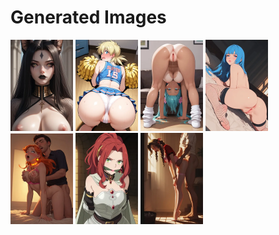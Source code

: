 # Generated Images



<img src="2025_10_16_01_thumb.webp" width="100"/> <img src="2025_10_16_02_thumb.webp" width="100"/> <img src="2025_10_16_03_thumb.webp" width="100"/> <img src="2025_10_16_04_thumb.webp" width="100"/> <img src="2025_10_16_05_thumb.webp" width="100"/> <img src="2025_10_16_06_thumb.webp" width="100"/> <img src="2025_10_16_07_thumb.webp" width="100"/>